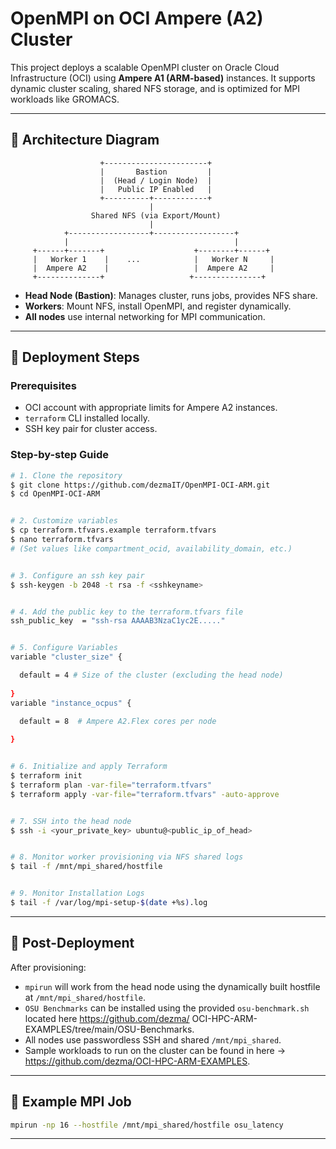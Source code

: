# OpenMPI on OCI Ampere (A2) Cluster

This project deploys a scalable OpenMPI cluster on Oracle Cloud Infrastructure (OCI) using **Ampere A1 (ARM-based)** instances. It supports dynamic cluster scaling, shared NFS storage, and is optimized for MPI workloads like GROMACS.

---

## 📐 Architecture Diagram

```
                    +-----------------------+
                    |       Bastion         |
                    |  (Head / Login Node)  |
                    |   Public IP Enabled   |
                    +----------+------------+
                               |
                  Shared NFS (via Export/Mount)
                               |
            +------------------+------------------+
            |                                     |
     +------+-------+                    +--------+------+
     |   Worker 1    |    ...            |   Worker N     |
     |  Ampere A2    |                   |  Ampere A2     |
     +--------------+                   +---------------+
```

* **Head Node (Bastion)**: Manages cluster, runs jobs, provides NFS share.
* **Workers**: Mount NFS, install OpenMPI, and register dynamically.
* **All nodes** use internal networking for MPI communication.

---

## 🚀 Deployment Steps

### Prerequisites

* OCI account with appropriate limits for Ampere A2 instances.
* `terraform` CLI installed locally.
* SSH key pair for cluster access.

### Step-by-step Guide

```bash
# 1. Clone the repository
$ git clone https://github.com/dezmaIT/OpenMPI-OCI-ARM.git
$ cd OpenMPI-OCI-ARM


# 2. Customize variables
$ cp terraform.tfvars.example terraform.tfvars
$ nano terraform.tfvars
# (Set values like compartment_ocid, availability_domain, etc.)


# 3. Configure an ssh key pair
$ ssh-keygen -b 2048 -t rsa -f <sshkeyname>


# 4. Add the public key to the terraform.tfvars file
ssh_public_key  = "ssh-rsa AAAAB3NzaC1yc2E....."


# 5. Configure Variables
variable "cluster_size" {

  default = 4 # Size of the cluster (excluding the head node)
 
}
variable "instance_ocpus" {

  default = 8  # Ampere A2.Flex cores per node
  
}


# 6. Initialize and apply Terraform
$ terraform init 
$ terraform plan -var-file="terraform.tfvars"
$ terraform apply -var-file="terraform.tfvars" -auto-approve


# 7. SSH into the head node
$ ssh -i <your_private_key> ubuntu@<public_ip_of_head>


# 8. Monitor worker provisioning via NFS shared logs
$ tail -f /mnt/mpi_shared/hostfile


# 9. Monitor Installation Logs
$ tail -f /var/log/mpi-setup-$(date +%s).log

```

---

## 🔧 Post-Deployment

After provisioning:

* `mpirun` will work from the head node using the dynamically built hostfile at `/mnt/mpi_shared/hostfile`.
* `OSU Benchmarks` can be installed using the provided `osu-benchmark.sh` located here https://github.com/dezma/  OCI-HPC-ARM-EXAMPLES/tree/main/OSU-Benchmarks.
* All nodes use passwordless SSH and shared `/mnt/mpi_shared`.
* Sample workloads to run on the cluster can be found in here -> https://github.com/dezma/OCI-HPC-ARM-EXAMPLES.

---


## 🧪 Example MPI Job

```bash
mpirun -np 16 --hostfile /mnt/mpi_shared/hostfile osu_latency
```

---